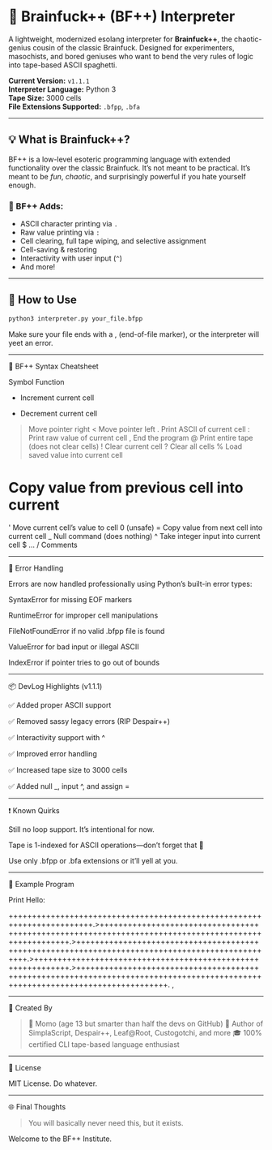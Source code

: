 # 🧠 Brainfuck++ (BF++) Interpreter

A lightweight, modernized esolang interpreter for **Brainfuck++**, the chaotic-genius cousin of the classic Brainfuck. Designed for experimenters, masochists, and bored geniuses who want to bend the very rules of logic into tape-based ASCII spaghetti.

**Current Version:** `v1.1.1`  
**Interpreter Language:** Python 3  
**Tape Size:** 3000 cells  
**File Extensions Supported:** `.bfpp`, `.bfa`

---

## 💡 What is Brainfuck++?

BF++ is a low-level esoteric programming language with extended functionality over the classic Brainfuck. It’s not meant to be practical. It’s meant to be *fun*, *chaotic*, and surprisingly powerful if you hate yourself enough.

### 👾 BF++ Adds:

- ASCII character printing via `.`
- Raw value printing via `:`
- Cell clearing, full tape wiping, and selective assignment
- Cell-saving & restoring
- Interactivity with user input (`^`)
- And more!

---

## 🔧 How to Use

```bash
python3 interpreter.py your_file.bfpp
```

Make sure your file ends with a , (end-of-file marker), or the interpreter will yeet an error.


---

🧠 BF++ Syntax Cheatsheet

Symbol Function

+ Increment current cell
- Decrement current cell
> Move pointer right
< Move pointer left
. Print ASCII of current cell
: Print raw value of current cell
, End the program
@ Print entire tape (does not clear cells)
! Clear current cell
? Clear all cells
% Load saved value into current cell
# Copy value from previous cell into current
' Move current cell’s value to cell 0 (unsafe)
= Copy value from next cell into current cell
_ Null command (does nothing)
^ Take integer input into current cell
$ ... / Comments



---

🚨 Error Handling

Errors are now handled professionally using Python’s built-in error types:

SyntaxError for missing EOF markers

RuntimeError for improper cell manipulations

FileNotFoundError if no valid .bfpp file is found

ValueError for bad input or illegal ASCII

IndexError if pointer tries to go out of bounds



---

📦 DevLog Highlights (v1.1.1)

✅ Added proper ASCII support

✅ Removed sassy legacy errors (RIP Despair++)

✅ Interactivity support with ^

✅ Improved error handling

✅ Increased tape size to 3000 cells

✅ Added null _, input ^, and assign =



---

❗ Known Quirks

Still no loop support. It’s intentional for now.

Tape is 1-indexed for ASCII operations—don’t forget that 😤

Use only .bfpp or .bfa extensions or it’ll yell at you.



---

🧠 Example Program

Print Hello:

++++++++++++++++++++++++++++++++++++++++++++++++++++++++++++++++++++++++.>+++++++++++++++++++++++++++++++++++++++++++++++++++++++++++++++++++++++++++++++++++++++++++++++++++++.>+++++++++++++++++++++++++++++++++++++++++++++++++++++++++++++++++++++++++++++++++++++++++++++++++.>+++++++++++++++++++++++++++++++++++++++++++++++++++++++++++++.>+++++++++++++++++++++++++++++++++++++++++++++++++++++++++++++++++++++++++++++++++++++++++++++++++++++++++++++++++++++++++++++++.
,


---

🤘 Created By

> 🧠 Momo (age 13 but smarter than half the devs on GitHub)
🧪 Author of SimplaScript, Despair++, Leaf@Root, Custogotchi, and more
🎓 100% certified CLI tape-based language enthusiast




---

📜 License

MIT License. Do whatever.


---

🌐 Final Thoughts

> You will basically never need this, but it exists.



Welcome to the BF++ Institute.
